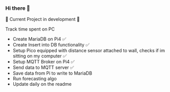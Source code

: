 ### Hi there 👋

🚧 Current Project in development 🚧


Track time spent on PC

- Create MariaDB on Pi4 ✅
- Create Insert into DB functionality ✅
- Setup Pico equipped with distance sensor attached to wall, checks if im sitting on my computer ✅
- Setup MQTT Broker on Pi4 ✅
- Send data to MQTT server ✅
- Save data from Pi to write to MariaDB
- Run forecasting algo
- Update daily on the readme
